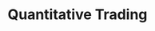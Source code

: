 ---
layout: posts
permalink: /trading/
title: "Quantitative Trading"
author_profile: true
header:
  image: "/images/quant_trading_header_image.jpg"
---